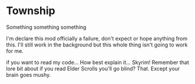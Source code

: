 # Township


Something something something

I'm declare this mod officially a failure, don't expect or hope anything from this.
I'll still work in the background but this whole thing isn't going to work for me.

if you want to read my code...
How best explain it...
Skyrim!
Remember that lore bit about if you read Elder Scrolls you'll go blind?
That.
Except your brain goes mushy.
